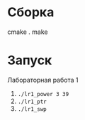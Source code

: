 Сборка
======

cmake .
make

Запуск
======
Лабораторная работа 1
1. `./lr1_power 3 39`
2. `./lr1_ptr`
2. `./lr1_swp`